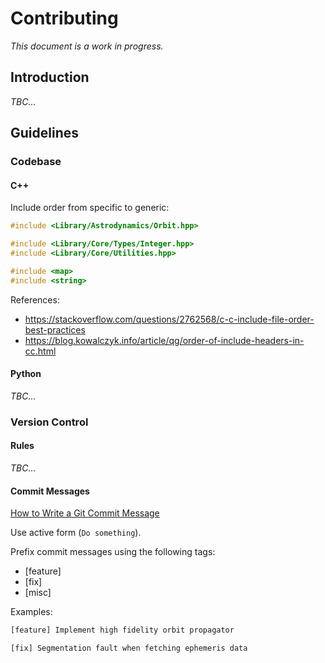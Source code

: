 # Contributing

*This document is a work in progress.*

## Introduction

*TBC...*

## Guidelines

### Codebase

#### C++

Include order from specific to generic:

```cpp
#include <Library/Astrodynamics/Orbit.hpp>

#include <Library/Core/Types/Integer.hpp>
#include <Library/Core/Utilities.hpp>

#include <map>
#include <string>
```

References:

- https://stackoverflow.com/questions/2762568/c-c-include-file-order-best-practices
- https://blog.kowalczyk.info/article/qg/order-of-include-headers-in-cc.html

#### Python

*TBC...*

### Version Control

#### Rules

*TBC...*

#### Commit Messages

[How to Write a Git Commit Message](https://chris.beams.io/posts/git-commit/)

Use active form (`Do something`).

Prefix commit messages using the following tags:

- [feature]
- [fix]
- [misc]

Examples:

```txt
[feature] Implement high fidelity orbit propagator
```

```txt
[fix] Segmentation fault when fetching ephemeris data
```